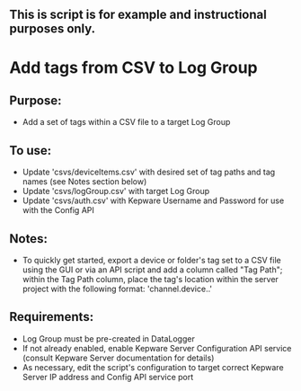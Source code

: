 ## This is script is for example and instructional purposes only.

# Add tags from CSV to Log Group

## Purpose: 
- Add a set of tags within a CSV file to a target Log Group

## To use:
- Update 'csvs/deviceItems.csv' with desired set of tag paths and tag names (see Notes section below)
- Update 'csvs/logGroup.csv' with target Log Group
- Update 'csvs/auth.csv' with Kepware Username and Password for use with the Config API

## Notes:
- To quickly get started, export a device or folder's tag set to a CSV file using the GUI or via an API script and add a column called "Tag Path"; 
       within the Tag Path column, place the tag's location within the server project with the following format: 'channel.device.<folders>.'

## Requirements: 
- Log Group must be pre-created in DataLogger
- If not already enabled, enable Kepware Server Configuration API service (consult Kepware Server documentation for details)
- As necessary, edit the script's configuration to target correct Kepware Server IP address and Config API service port 
